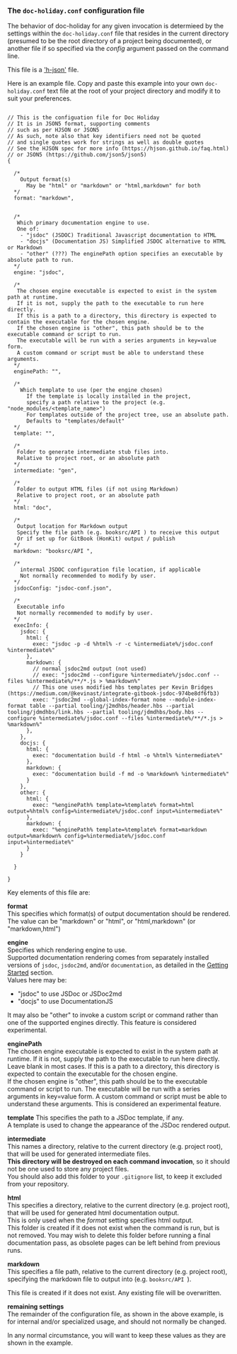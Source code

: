 
### The `doc-holiday.conf` configuration file

The behavior of doc-holiday for any given invocation is determieed
by the settings within the `doc-holiday.conf` file that resides in the 
current directory (presumed to be the root directory of a project being 
documented), or another file if so specified via the _config_ argument passed on the command line.

This file is a ['h-json'](https://hjson.github.io) file.

Here is an example file.  Copy and paste this example into your own `doc-holiday.conf`
text file at the root of your project directory and modify it to suit your preferences.
```json5

// This is the configuation file for Doc Holiday
// It is in JSON5 format, supporting comments
// such as per HJSON or JSON5
// As such, note also that key identifiers need not be quoted
// and single quotes work for strings as well as double quotes
// See the HJSON spec for more info (https://hjson.github.io/faq.html)
// or JSON5 (https://github.com/json5/json5)
{

  /*
    Output format(s)
      May be "html" or "markdown" or "html,markdown" for both
  */
  format: "markdown",


  /*
   Which primary documentation engine to use.
   One of:
    - "jsdoc" (JSDOC) Traditional Javascript documentation to HTML
    - "docjs" (Documentation JS) Simplified JSDOC alternative to HTML or Markdown
    - "other" (???) The enginePath option specifies an executable by absolute path to run.
  */
  engine: "jsdoc",

  /*
   The chosen engine executable is expected to exist in the system path at runtime.
   If it is not, supply the path to the executable to run here directly.
   If this is a path to a directory, this directory is expected to contain the executable for the chosen engine.
   If the chosen engine is "other", this path should be to the executable command or script to run.
   The executable will be run with a series arguments in key=value form.
   A custom command or script must be able to understand these arguments.
  */
  enginePath: "",

  /*
    Which template to use (per the engine chosen)
      If the template is locally installed in the project,
      specify a path relative to the project (e.g. "node_modules/<template_name>")
      For templates outside of the project tree, use an absolute path.
      Defaults to "templates/default"
  */
  template: "",

  /*
   Folder to generate intermediate stub files into.
   Relative to project root, or an absolute path
  */
  intermediate: "gen",

  /*
   Folder to output HTML files (if not using Markdown)
   Relative to project root, or an absolute path
  */
  html: "doc",

  /*
   Output location for Markdown output
   Specify the file path (e.g. booksrc/API ) to receive this output
   Or if set up for GitBook (HonKit) output / publish
  */
  markdown: "booksrc/API ",

  /*
    intermal JSDOC configuration file location, if applicable
    Not normally recommended to modify by user.
  */
  jsdocConfig: "jsdoc-conf.json",

  /*
   Executable info
   Not normally recommended to modify by user.
  */
  execInfo: {
    jsdoc: {
      html: {
        exec: "jsdoc -p -d %html% -r -c %intermediate%/jsdoc.conf %intermediate%"
      },
      markdown: {
        // normal jsdoc2md output (not used)
        // exec: "jsdoc2md --configure %intermediate%/jsdoc.conf --files %intermediate%/**/*.js > %markdown%"
        // This one uses modified hbs templates per Kevin Bridges (https://medium.com/@kevinast/integrate-gitbook-jsdoc-974be8df6fb3) 
        exec: "jsdoc2md --global-index-format none --module-index-format table --partial tooling/j2mdhbs/header.hbs --partial tooling/jdmdhbs/link.hbs --partial tooling/jdmdhbs/body.hbs --configure %intermediate%/jsdoc.conf --files %intermediate%/**/*.js > %markdown%"
      },
    },
    docjs: {
      html: {
        exec: "documentation build -f html -o %html% %intermediate%"
      },
      markdown: {
        exec: "documentation build -f md -o %markdown% %intermediate%"
      }
    },
    other: {
      html: {
        exec: "%enginePath% template=%template% format=html output=%html% config=%intermediate%/jsdoc.conf input=%intermediate%"
      },
      markdown: {
        exec: "%enginePath% template=%template% format=markdown output=%markdown% config=%intermediate%/jsdoc.conf input=%intermediate%"
      }
    }

  }

}
```
Key elements of this file are:

__format__  
This specifies which format(s) of output documentation should be rendered.  
The value can be "markdown" or "html", or "html,markdown" (or "markdown,html")

__engine__  
Specifies which rendering engine to use.  
Supported documentation rendering comes from separately installed
versions of `jsdoc`, `jsdoc2md`, and/or `documentation`, as detailed
in the [Getting Started](Getting%20Started ) section.  
Values here may be:
- "jsdoc" to use JSDoc or JSDoc2md
- "docjs" to use DocumentationJS

It may also be "other" to invoke a custom script or command rather than
one of the supported engines directly.  This feature is considered experimental.

__enginePath__  
The chosen engine executable is expected to exist in the system path at runtime.
If it is not, supply the path to the executable to run here directly.
Leave blank in most cases.
If this is a path to a directory, this directory is expected to contain the executable for the chosen engine.   
If the chosen engine is "other", this path should be to the executable command or script to run.
The executable will be run with a series arguments in key=value form.
A custom command or script must be able to understand these arguments.
This is considered an experimental feature.

__template__
This specifies the path to a JSDoc template, if any.  
A template is used to change the appearance of the JSDoc rendered
output.

__intermediate__  
This names a directory, relative to the current directory (e.g. project root),
that will be used for generated intermediate files.   
__This directory will be destroyed on each command invocation__, so 
it should not be one used to store any project files.  
You should also add this folder to your `.gitignore` list, to keep it excluded
from your repository.

__html__  
This specifies a directory, relative to the current directory (e.g. project root),
that will be used for generated html documentation output.  
This is only used when the _format_ setting specifies html output.  
This folder is created if it does not exist when the command is run, but
is not removed.  You may wish to delete this folder before running a final
documentation pass, as obsolete pages can be left behind from previous runs.

__markdown__  
This specifies a file path, relative to the current directory (e.g. project root),
specifying the markdown file to output into (e.g. `booksrc/API `).

This file is created if it does not exist. Any existing file will be
overwritten.

__remaining settings__  
The remainder of the configuration file, as shown in the above example,
is for internal and/or specialized usage, and should not normally be changed.

In any normal circumstance, you will want to keep these values as they are shown
in the example.




